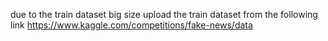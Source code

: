due to the train dataset big size upload the train dataset from the following link
https://www.kaggle.com/competitions/fake-news/data
